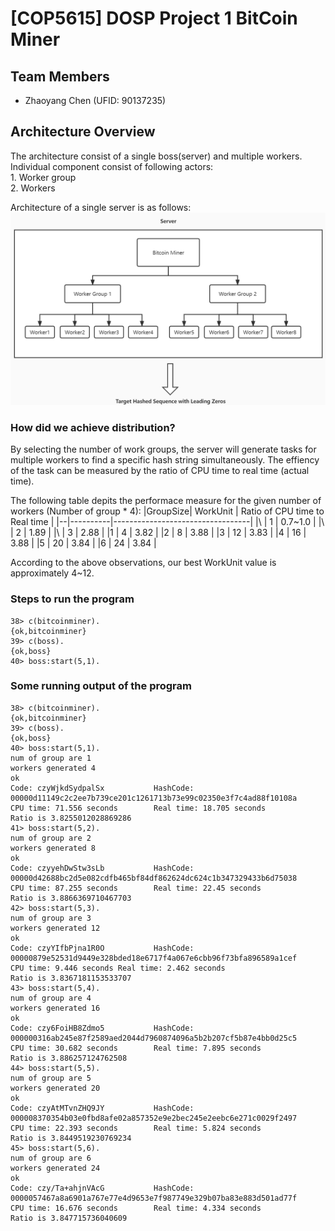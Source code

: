 
# [COP5615] DOSP Project 1 BitCoin Miner

## Team Members
- Zhaoyang Chen (UFID: 90137235)

## Architecture Overview
The architecture consist of a single boss(server) and multiple workers. Individual component consist of following actors:  
	1.	Worker group  
	2.	Workers  

Architecture of a single server is as follows:  
![alt text](project1.jpg)

### How did we achieve distribution?
By selecting the number of work groups, the server will generate tasks for multiple workers to find a specific hash string simultaneously. The effiency of the task can be measured by the ratio of CPU time to real time (actual time).

The following table depits the performace measure for the given number of workers (Number of group * 4):
|GroupSize| WorkUnit | Ratio of CPU time to Real time |
|--|----------|----------------------------------|
|\ | 1        | 0.7~1.0                            |
|\ | 2        | 1.89                               |
|\ | 3        | 2.88                               |
|1 | 4        | 3.82                               |
|2 | 8        | 3.88                               |
|3 | 12       | 3.83                               |
|4 | 16       | 3.88                               |
|5 | 20       | 3.84                               |
|6 | 24       | 3.84                               |
 
According to the above observations, our best WorkUnit value is approximately 4~12.

### Steps to run the program
```
38> c(bitcoinminer). 
{ok,bitcoinminer}
39> c(boss).        
{ok,boss}
40> boss:start(5,1).
```

### Some running output of the program
```
38> c(bitcoinminer). 
{ok,bitcoinminer}
39> c(boss).        
{ok,boss}
40> boss:start(5,1).
num of group are 1
workers generated 4
ok
Code: czyWjkdSydpalSx           HashCode: 00000d11149c2c2ee7b739ce201c1261713b73e99c02350e3f7c4ad88f10108a
CPU time: 71.556 seconds        Real time: 18.705 seconds
Ratio is 3.8255012028869286 
41> boss:start(5,2).
num of group are 2
workers generated 8
ok
Code: czyyehDwStw3sLb           HashCode: 00000d42688bc2d5e082cdfb465bf84df862624dc624c1b347329433b6d75038
CPU time: 87.255 seconds        Real time: 22.45 seconds
Ratio is 3.8866369710467703 
42> boss:start(5,3).
num of group are 3
workers generated 12
ok
Code: czyYIfbPjna1R0O           HashCode: 00000879e52531d9449e328bded18e6717f4a067e6cbb96f73bfa896589a1cef
CPU time: 9.446 seconds Real time: 2.462 seconds
Ratio is 3.8367181153533707 
43> boss:start(5,4).
num of group are 4
workers generated 16
ok
Code: czy6FoiHB8Zdmo5           HashCode: 000000316ab245e87f2589aed2044d7960874096a5b2b207cf5b87e4bb0d25c5
CPU time: 30.682 seconds        Real time: 7.895 seconds
Ratio is 3.886257124762508 
44> boss:start(5,5).
num of group are 5
workers generated 20
ok
Code: czyAtMTvnZHQ9JY           HashCode: 000008370354b03e0fbd8afe02a857352e9e2bec245e2eebc6e271c0029f2497
CPU time: 22.393 seconds        Real time: 5.824 seconds
Ratio is 3.8449519230769234 
45> boss:start(5,6).
num of group are 6
workers generated 24
ok
Code: czy/Ta+ahjnVAcG           HashCode: 0000057467a8a6901a767e77e4d9653e7f987749e329b07ba83e883d501ad77f
CPU time: 16.676 seconds        Real time: 4.334 seconds
Ratio is 3.847715736040609 


```